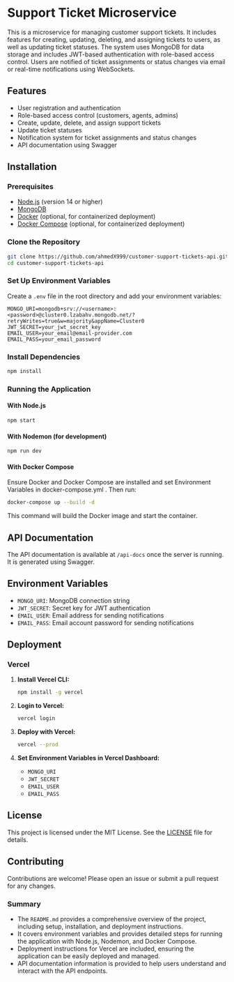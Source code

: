 # Support Ticket Microservice

This is a microservice for managing customer support tickets. It includes features for creating, updating, deleting, and assigning tickets to users, as well as updating ticket statuses. The system uses MongoDB for data storage and includes JWT-based authentication with role-based access control. Users are notified of ticket assignments or status changes via email or real-time notifications using WebSockets.

## Features

- User registration and authentication
- Role-based access control (customers, agents, admins)
- Create, update, delete, and assign support tickets
- Update ticket statuses
- Notification system for ticket assignments and status changes
- API documentation using Swagger

## Installation

### Prerequisites

- [Node.js](https://nodejs.org/) (version 14 or higher)
- [MongoDB](https://www.mongodb.com/)
- [Docker](https://www.docker.com/) (optional, for containerized deployment)
- [Docker Compose](https://docs.docker.com/compose/) (optional, for containerized deployment)

### Clone the Repository

```bash
git clone https://github.com/ahmedX999/customer-support-tickets-api.git
cd customer-support-tickets-api
```

### Set Up Environment Variables

Create a `.env` file in the root directory and add your environment variables:

```env
MONGO_URI=mongodb+srv://<username>:<password>@cluster0.lzabahv.mongodb.net/?retryWrites=true&w=majority&appName=Cluster0
JWT_SECRET=your_jwt_secret_key
EMAIL_USER=your_email@email-provider.com
EMAIL_PASS=your_email_password
```

### Install Dependencies

```bash
npm install
```

### Running the Application

#### With Node.js

```bash
npm start
```

#### With Nodemon (for development)

```bash
npm run dev
```

#### With Docker Compose

Ensure Docker and Docker Compose are installed and set Environment Variables in docker-compose.yml . Then run:

```bash
docker-compose up --build -d
```

This command will build the Docker image and start the container.

## API Documentation

The API documentation is available at `/api-docs` once the server is running. It is generated using Swagger.


## Environment Variables

- `MONGO_URI`: MongoDB connection string
- `JWT_SECRET`: Secret key for JWT authentication
- `EMAIL_USER`: Email address for sending notifications
- `EMAIL_PASS`: Email account password for sending notifications

## Deployment


### Vercel

1. **Install Vercel CLI:**

    ```bash
    npm install -g vercel
    ```

2. **Login to Vercel:**

    ```bash
    vercel login
    ```

3. **Deploy with Vercel:**

    ```bash
    vercel --prod
    ```

4. **Set Environment Variables in Vercel Dashboard:**

    - `MONGO_URI`
    - `JWT_SECRET`
    - `EMAIL_USER`
    - `EMAIL_PASS`

## License

This project is licensed under the MIT License. See the [LICENSE](LICENSE) file for details.

## Contributing

Contributions are welcome! Please open an issue or submit a pull request for any changes.


### Summary

- The `README.md` provides a comprehensive overview of the project, including setup, installation, and deployment instructions.
- It covers environment variables and provides detailed steps for running the application with Node.js, Nodemon, and Docker Compose.
- Deployment instructions for Vercel are included, ensuring the application can be easily deployed and managed.
- API documentation information is provided to help users understand and interact with the API endpoints.
